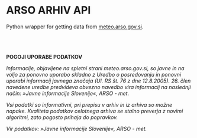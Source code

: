 # ARSO ARHIV API

Python wrapper for getting data from [meteo.arso.gov.si](meteo.arso.gov.si/met/sl/archive/).

\
\
\
**POGOJI UPORABE PODATKOV**

*Informacije, objavljene na spletni strani meteo.arso.gov.si, so javne in na voljo za ponovno uporabo skladno z Uredbo o posredovanju in ponovni uporabi informacij javnega značaja (Ul. RS št. 76 z dne 12.8.2005). 26. člen navedene uredbe predvideva obvezno navedbo vira informacij na naslednji način: »Javne informacije Slovenije«, ARSO - met.*

*Vsi podatki so informativni, pri prepisu v arhiv in iz arhiva so možne napake. Kvaliteta podatkov celotnega arhiva se stalno preverja z novimi algoritmi, zato pogosto prihaja do popravkov.*

*Vir podatkov: »Javne informacije Slovenije«, ARSO - met.*
